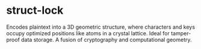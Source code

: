 # struct-lock
Encodes plaintext into a 3D geometric structure, where characters and keys occupy optimized positions like atoms in a crystal lattice. Ideal for tamper-proof data storage. A fusion of cryptography and computational geometry.
